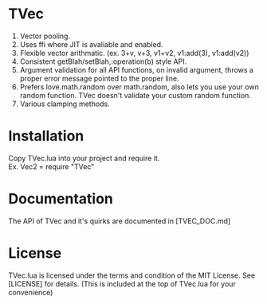 # TVec
1. Vector pooling.
2. Uses ffi where JIT is avaliable and enabled.
3. Flexible vector arithmatic. (ex. 3+v, v+3, v1+v2, v1:add(3), v1:add(v2))
4. Consistent getBlah/setBlah,:operation(b) style API.
5. Argument validation for all API functions, on invalid argument, throws a proper error message pointed to the proper line.
6. Prefers love.math.random over math.random, also lets you use your own random function. TVec doesn't validate your custom random function.
7. Various clamping methods.

# Installation
Copy TVec.lua into your project and require it. <br/>
Ex. Vec2 = require "TVec"

# Documentation
The API of TVec and it's quirks are documented in [TVEC_DOC.md]

# License
TVec.lua is licensed under the terms and condition of the MIT License.
See [LICENSE] for details.
(This is included at the top of TVec.lua for your convenience)
